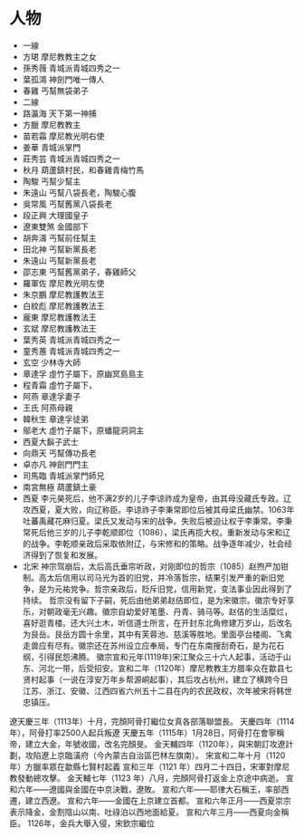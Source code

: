 # 人物

* 一線
* 方珺 摩尼教教主之女
* 孫秀薇 青城派青城四秀之一
* 葉孤鴻 神劍門唯一傳人
* 春雞 丐幫無袋弟子
* 二線
* 路瀛海 天下第一神捕
* 方臘 摩尼教教主
* 苗若霜 摩尼教光明右使
* 姜華 青城派掌門
* 莊秀芸 青城派青城四秀之一
* 秋月 葫蘆鎮村民，和春雞青梅竹馬
* 陶駿 丐幫少幫主
* 朱遠山 丐幫八袋長老，陶駿心腹
* 吳常風 丐幫舊黨八袋長老
* 段正興 大理國皇子
* 遼東雙煞 金國部下
* 胡奔濤 丐幫前任幫主
* 田北神 丐幫新黨長老
* 朱遠山 丐幫新黨長老
* 邵志東 丐幫舊黨弟子，春雞師父
* 羅軍佐 摩尼教光明左使
* 朱京鵬 摩尼教護教法王
* 白紋彪 摩尼教護教法王
* 龐東 摩尼教護教法王
* 玄斌 摩尼教護教法王
* 葉秀英 青城派青城四秀之一
* 童秀蕙 青城派青城四秀之一
* 玄空 少林寺大師
* 章達孚 虛竹子屬下，原幽冥島島主
* 程青霜 虛竹子屬下，
* 阿燕 章達孚妻子
* 王氏 阿燕母親
* 韓秋生 章達孚徒弟
* 鄔老大 虛竹子屬下，原蟠龍洞洞主
* 西夏大鬍子武士
* 向鼎天 丐幫傳功長老
* 卓亦凡 神劍門門主
* 司馬臨 青城派掌門師兄
* 南宮無極 葫蘆鎮土豪
* 西夏 李元昊死后，他不满2岁的儿子李谅祚成为皇帝，由其母没藏氏专政。辽攻西夏，夏大败，向辽称臣。李谅祚子李秉常即位后被其母梁氏幽禁。1063年吐蕃禹藏花麻归夏。梁氏又发动与宋的战争。失败后被迫让权于李秉常。李秉常死后他三岁的儿子李乾顺即位（1086），梁氏再揽大权。重新发动与宋和辽的战争。李乾顺亲政后采取依附辽，与宋修和的策略。战争逐年减少，社会经济得到了恢复和发展。
* 北宋 神宗驾崩后，太后高氏垂帘听政，对刚即位的哲宗（1085）赵煦严加钳制。高太后信用以司马光为首的旧党，并冷落哲宗，结果引发严重的新旧党争，是为元祐党争。哲宗亲政后，贬斥旧党，信用新党，变法事业因此得到了持续。 哲宗没有留下子嗣，死后由他弟弟赵佶即位，是为宋徽宗。徽宗专好享乐，对朝政毫无兴趣。徽宗自幼爱好笔墨、丹青、骑马等。赵佶的生活糜烂，喜好逛青楼。还大兴土木，听信道士所言，在开封东北角修建万岁山，后改名为艮岳。艮岳方圆十余里，其中有芙蓉池、慈溪等胜地。里面亭台楼阁、飞禽走兽应有尽有。徽宗还在苏州设立应奉局，专门在东南搜刮奇石，是为花石纲，引得民怨沸腾。 徽宗宣和元年\(1119年\)宋江聚众三十六人起事，活动于山东、河北一带，后受招安。宣和二年（1120年）摩尼教教主方腊率众在歙县七贤村起事（一说在淳安万年乡帮源峒起事），其后攻占杭州，建立了横跨今日江苏、浙江、安徽、江西四省六州五十二县在内的农民政权，次年被宋将韩世忠镇压。

遼天慶三年（1113年）十月，完顏阿骨打繼位女真各部落聯盟長。 天慶四年（1114年），阿骨打率2500人起兵叛遼 天慶五年（1115年）1月28日，阿骨打在會寧稱帝，建立大金，年號收國，改名完顏旻。 金天輔四年（1120年），與宋朝訂攻遼計劃，攻陷遼上京臨潢府（今內蒙古自治區巴林左旗南）。 宋宣和二年十月（1120年）方臘率眾在歙縣七賢村起義 宣和三年（1121 年）四月二十四日，宋軍對摩尼教發動總攻擊。 金天輔七年（1123 年）八月，完顏阿骨打返金上京途中病逝。 宣和六年——遼國與金國在中京決戰，遼敗。 宣和六年——耶律大石稱王，率部西遷，建立西遼。 宣和六年——金國在上京建立首都。 宣和六年正月——西夏崇宗表示降金，金割陰山以南、吐祿泊以西地面給夏。 宣和六年三月——西夏向金稱臣。 1126年，金兵大舉入侵，宋欽宗繼位

